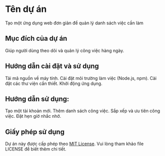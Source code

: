# Tên dự án 
 Tạo một ứng dụng web đơn giản để quản lý danh sách việc cần làm

## Mục đích của dự án
Giúp người dùng theo dõi và quản lý công việc hàng ngày.

## Hướng dẫn cài đặt và sử dụng
Tải mã nguồn về máy tính.
Cài đặt môi trường làm việc (Node.js, npm).
Cài đặt các thư viện cần thiết.
Khởi động ứng dụng.
## Hướng dẫn sử dụng:
Tạo một tài khoản mới.
Thêm danh sách công việc.
Sắp xếp và ưu tiên công việc.
Đặt hẹn giờ nhắc nhở.


## Giấy phép sử dụng
Dự án này được cấp phép theo [MIT License](LICENSE). Vui lòng tham khảo file LICENSE để biết thêm chi tiết.
